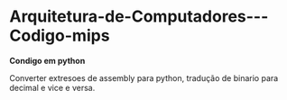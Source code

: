 # Arquitetura-de-Computadores---Codigo-mips



**Condigo em python**


Converter extresoes de assembly para python, tradução de binario para decimal e vice e versa.
